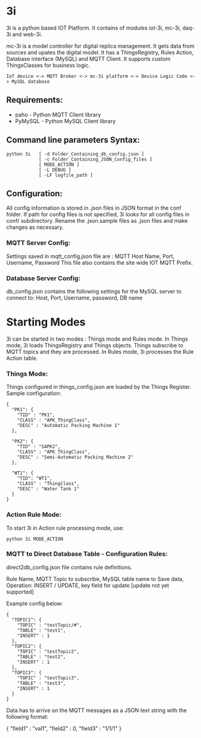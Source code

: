 # 3i
 
3i is a python based IOT Platform. It contains of modules iot-3i, mc-3i, daq-3i and web-3i.

mc-3i is a model controller for digital replica management. It gets data from sources and upates the digital model. It has a ThingsRegistry, Rules Action, Database interface (MySQL) and MQTT Client. It supports custom ThingsClasses for business logic.

    IoT device <-> MQTT Broker <-> mc-3i platform <-> Device Logic Code <-> MySQL database

## Requirements:

*   paho - Python MQTT Client library
*   PyMySQL - Python MySQL Client library

## Command line parameters Syntax:

    python 3i   [ -d Folder_Containing_db_config.json ] 
                [ -c Folder_Containing_JSON_Config_files ]
                [ MODE_ACTION ]
                [ -L DEBUG ]
                [ -LF logfile_path ]
    
## Configuration:

All config information is stored in .json files in JSON format in the conf folder. If path for config files is not specified, 3i looks for all config files in conf/ subdirectory. Rename the .json.sample files as .json files and make changes as necessary.

### MQTT Server Config:

Settings saved in mqtt_config.json file are : MQTT Host Name, Port, Username, Password
This file also contains the site wide IOT MQTT Prefix.

### Database Server Config:

db_config.json contains the following settings for the MySQL server to connect to: Host, Port, Username, password, DB name

# Starting Modes

3i can be started in two modes : Things mode and Rules mode. In Things mode, 3i loads ThingsRegistry and Things objects. Things subscribe to MQTT topics and they are processed. In Rules mode, 3i processes the Rule Action table.

### Things Mode:

Things configured in things_config.json are loaded by the Things Register. Sample configuration:

    {
      "PK1": {
        "TID" : "PK1",
        "CLASS" : "APK_ThingClass",
        "DESC" : "Automatic Packing Machine 1"
      },
    
      "PK2": {
        "TID" : "SAPK2",
        "CLASS" : "APK_ThingClass",
        "DESC" : "Semi-Automatic Packing Machine 2"
      },
    
      "WT1": {
        "TID": "WT1",
        "CLASS" : "ThingClass",
        "DESC" : "Water Tank 1"
      }
    }
### Action Rule Mode:
 To start 3i in Action rule processing mode, use:
    
    python 3i MODE_ACTION
     
### MQTT to Direct Database Table - Configuration Rules:

direct2db_config.json file contains rule definitions. 

Rule Name, MQTT Topic to subscribe, MySQL table name to Save data, Operation: INSERT / UPDATE, key field for update [update not yet supported]

Example config below:

    {
      "TOPIC1": {
        "TOPIC" : "testTopic/#",
        "TABLE" : "test1",
        "INSERT" : 1
      },
      "TOPIC2": {
        "TOPIC" : "testTopic2",
        "TABLE" : "test2",
        "INSERT" : 1
      },
      "TOPIC3": {
        "TOPIC" : "testTopic3",
        "TABLE" : "test3",
        "INSERT" : 1
      }
    }

Data has to arrive on the MQTT messages as a JSON text string with the following format:

{ "field1" : "val1", "field2" : 0, "field3" : "1/1/1" }
